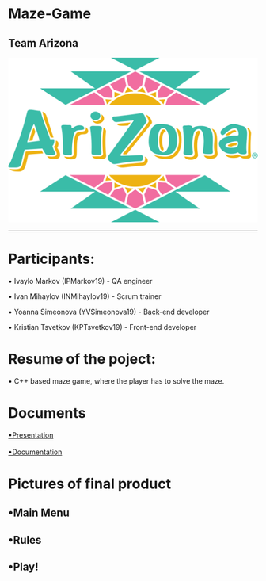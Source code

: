 # Maze-Game
## Team Arizona
<img src = "/Pictures for README/logo.png">
<hr>

# Participants:

• Ivaylo Markov (IPMarkov19) - QA engineer

• Ivan Mihaylov (INMihaylov19) - Scrum trainer

• Yoanna Simeonova (YVSimeonova19) - Back-end developer

• Kristian Tsvetkov (KPTsvetkov19) - Front-end developer

# Resume of the poject:

• C++ based maze game, where the player has to solve the maze.

# Documents

[•Presentation](Documents/Presentation.pptx) <br><br>
[•Documentation](Documents/Documentation.docx)

# Pictures of final product

## •Main Menu
<!--Picture of the main menu-->
## •Rules
<!--Picture of the rules page-->
## •Play!
<!--Picture of the actual game-->







